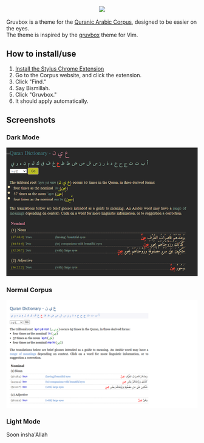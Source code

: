 <p align="center"><img src="https://morhetz.com/gruvbox.svg"></p>

Gruvbox is a theme for the [Quranic Arabic Corpus](https://corpus.quran.com/), designed to be easier on the eyes.  
The theme is inspired by the [gruvbox](https://github.com/morhetz/gruvbox/) theme for Vim.

How to install/use
---------

1. [Install the Stylus Chrome Extension](https://chromewebstore.google.com/detail/stylus/clngdbkpkpeebahjckkjfobafhncgmne)
2. Go to the Corpus website, and click the extension. 
3. Click "Find."
4. Say Bismillah.
5. Click "Gruvbox."
6. It should apply automatically.

Screenshots
-----------
### Dark Mode

![Screenshot Dark](https://github.com/task5555/gruvbox/blob/main/img/t6usxQX.png)

### Normal Corpus
![Screenshot Norm](https://github.com/task5555/gruvbox/blob/main/img/ZIvGubC.png)

### Light Mode

Soon insha'Allah
